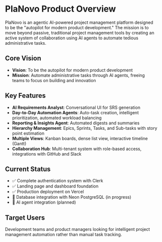 # PlaNovo Product Overview

PlaNovo is an agentic AI-powered project management platform designed to be the "autopilot for modern product development." The mission is to move beyond passive, traditional project management tools by creating an active system of collaboration using AI agents to automate tedious administrative tasks.

## Core Vision
- **Vision**: To be the autopilot for modern product development
- **Mission**: Automate administrative tasks through AI agents, freeing teams to focus on building and innovation

## Key Features
- **AI Requirements Analyst**: Conversational UI for SRS generation
- **Day-to-Day Automation Agents**: Auto-task creation, intelligent prioritization, automated workload balancing
- **Reporting & Insights Agent**: Automated digests and summaries
- **Hierarchy Management**: Epics, Sprints, Tasks, and Sub-tasks with story point estimation
- **Multiple Views**: Kanban boards, dense list view, interactive timeline (Gantt)
- **Collaboration Hub**: Multi-tenant system with role-based access, integrations with GitHub and Slack

## Current Status
- ✅ Complete authentication system with Clerk
- ✅ Landing page and dashboard foundation
- ✅ Production deployment on Vercel
- 🔄 Database integration with Neon PostgreSQL (in progress)
- 📅 AI agent integration (planned)

## Target Users
Development teams and product managers looking for intelligent project management automation rather than manual task tracking.